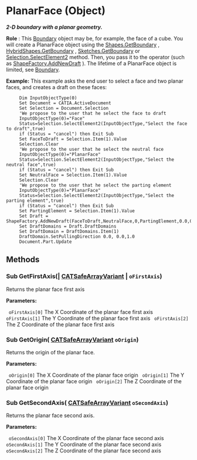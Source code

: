 # PlanarFace (Object)

**_2-D boundary with a planar geometry._**

**Role** : This [Boundary](../MecModInterfaces/interface_Boundary_14542.md) object may be, for example, the face of a cube. You will create a PlanarFace object using the [Shapes.GetBoundary](../MecModInterfaces/interface_Shapes_8122.htm#GetBoundary) , [HybridShapes.GetBoundary](../MecModInterfaces/interface_HybridShapes_30836.htm#GetBoundary) , [Sketches.GetBoundary](../MecModInterfaces/interface_Sketches_14228.htm#GetBoundary) or [Selection.SelectElement2](../InfInterfaces/interface_Selection_18040.htm#SelectElement2) method. Then, you pass it to the operator (such as [ShapeFactory.AddNewDraft](../PartInterfaces/interface_ShapeFactory_31272.htm#AddNewDraft) ). The lifetime of a PlanarFace object is limited, see [Boundary](../MecModInterfaces/interface_Boundary_14542.md).

**Example:**      This example asks the end user to select a face and two planar faces, and creates a draft on these faces:

```VBScript
     Dim InputObjectType(0)
     Set Document = CATIA.ActiveDocument
     Set Selection = Document.Selection
     'We propose to the user that he select the face to draft
     InputObjectType(0)="Face"
     Status=Selection.SelectElement2(InputObjectType,"Select the face to draft",true)
     if (Status = "cancel") then Exit Sub
     Set FaceToDraft = Selection.Item(1).Value
     Selection.Clear
     'We propose to the user that he select the neutral face
     InputObjectType(0)="PlanarFace"
     Status=Selection.SelectElement2(InputObjectType,"Select the neutral face",true)
     if (Status = "cancel") then Exit Sub
     Set NeutralFace = Selection.Item(1).Value
     Selection.Clear
     'We propose to the user that he select the parting element
     InputObjectType(0)="PlanarFace"
     Status=Selection.SelectElement2(InputObjectType,"Select the parting element",true)
     if (Status = "cancel") then Exit Sub
     Set PartingElement = Selection.Item(1).Value
     Set Draft = ShapeFactory.AddNewDraft(FaceToDraft,NeutralFace,0,PartingElement,0.0,0.0,1.0,0,5.0,0)
     Set DraftDomains = Draft.DraftDomains
     Set DraftDomain = DraftDomains.Item(1)
     DraftDomain.SetPullingDirection 0.0, 0.0,1.0
     Document.Part.Update

```

## Methods

### Sub **GetFirstAxis**(| [CATSafeArrayVariant](../System/typedef_CATSafeArrayVariant_73843.md) | `oFirstAxis`)

   Returns the planar face first axis

**Parameters:**

` oFirstAxis[0]`      The X Coordinate of the planar face first axis
` oFirstAxis[1]`      The Y Coordinate of the planar face first axis
` oFirstAxis[2]`      The Z Coordinate of the planar face first axis

### Sub **GetOrigin**( [CATSafeArrayVariant](../System/typedef_CATSafeArrayVariant_73843.md)  `oOrigin`)

   Returns the origin of the planar face.

**Parameters:**

` oOrigin[0]`      The X Coordinate of the planar face origin
` oOrigin[1]`      The Y Coordinate of the planar face origin
` oOrigin[2]`      The Z Coordinate of the planar face origin

### Sub **GetSecondAxis**( [CATSafeArrayVariant](../System/typedef_CATSafeArrayVariant_73843.md)  `oSecondAxis`)

   Returns the planar face second axis.

**Parameters:**

` oSecondAxis[0]`      The X Coordinate of the planar face second axis
` oSecondAxis[1]`      The Y Coordinate of the planar face second axis
` oSecondAxis[2]`      The Z Coordinate of the planar face second axis
